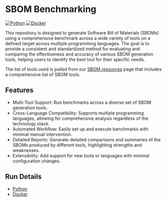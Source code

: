 # SBOM Benchmarking

[![Python](https://github.com/sbomify/sbom-benchmarks/actions/workflows/python.yml/badge.svg)](https://github.com/sbomify/sbom-benchmarks/actions/workflows/python.yml)
[![Docker](https://github.com/sbomify/sbom-benchmarks/actions/workflows/docker.yml/badge.svg)](https://github.com/sbomify/sbom-benchmarks/actions/workflows/docker.yml)

This repository is designed to generate Software Bill of Materials (SBOMs) using a comprehensive benchmark across a wide variety of tools on a defined target across multiple programming languages. The goal is to provide a consistent and standardized method for evaluating and comparing the effectiveness and accuracy of various SBOM generation tools, helping users to identify the best tool for their specific needs.

The list of tools used is pulled from our [SBOM resources](https://sbomify.com/resources/) page that includes a comprehensive list of SBOM tools.

## Features

* Multi-Tool Support: Run benchmarks across a diverse set of SBOM generation tools.
* Cross-Language Compatibility: Supports multiple programming languages, allowing for comprehensive analysis regardless of the technology stack.
* Automated Workflow: Easily set up and execute benchmarks with minimal manual intervention.
* Detailed Reports: Generate detailed comparisons and summaries of the SBOMs produced by different tools, highlighting strengths and weaknesses.
* Extensibility: Add support for new tools or languages with minimal configuration changes.


## Run Details

* [Python](https://github.com/sbomify/sbom-benchmarks/tree/master/python)
* [Docker](https://github.com/sbomify/sbom-benchmarks/tree/master/docker)
